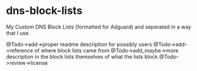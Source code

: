# dns-block-lists
My Custom DNS Block Lists (formatted for Adguard) and seperated in a way that I use.


@Todo->add->proper readme description for possibly users
@Todo->add->reference of where block lists came from
@Todo->add_maybe->more description in the block lists themselves of what the lists block
@Todo->review->license